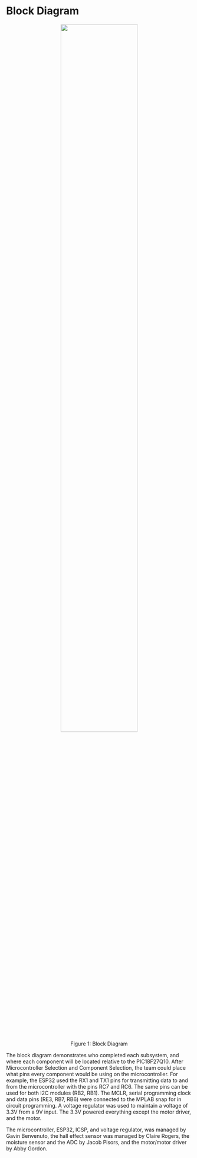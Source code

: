 # Block Diagram
<div align="center">
<figure class="image">  
<div style="text-align: center">  
<img src="https://user-images.githubusercontent.com/122958638/234701794-8344657e-43d8-4449-bb5d-bbc972b2a1ce.png" width="70%"><br>
</div>
</figure>
</div>

<p align="center">
Figure 1: Block Diagram
</p>

The block diagram demonstrates who completed each subsystem, and where each component will be located relative to the PIC18F27Q10. After Microcontroller Selection and Component Selection, the team could place what pins every component would be using on the microcontroller. For example, the ESP32 used the RX1 and TX1 pins for transmitting data to and from the microcontroller with the pins RC7 and RC6. The same pins can be used for both I2C modules (RB2, RB1). The MCLR, serial programming clock and data pins (RE3, RB7, RB6) were connected to the MPLAB snap for in circuit programming. A voltage regulator was used to maintain a voltage of 3.3V from a 9V input. The 3.3V powered everything except the motor driver, and the motor. 
  
The microcontroller, ESP32, ICSP, and voltage regulator, was managed by Gavin Benvenuto, the hall effect sensor was managed by Claire Rogers, the moisture sensor and the ADC by Jacob Pisors, and the motor/motor driver by Abby Gordon.
